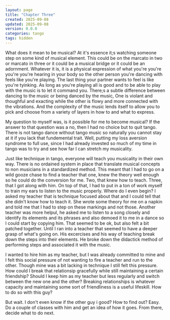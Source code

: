 ```yaml
---
layout: page
title: "Chapter Three"
created: 2025-09-08
updated: 2025-09-08
version: 0.0.0
categories: tango
tags: hidden
---
```


What does it mean to be musical? At it's essence it;s watching someone step on some kind of musical element. This could be on the marcato in two or marcato in three or it could be a musical bridge or it could be an adornment. Whatever it is, it is a physical expression of what you're you're you're you're hearing in your body so the other person you're dancing with feels like you're playing. The last thing your partner wants to feel is like you're tyinking. As long as you're playing all is good and to be able to play with the music is to let it command you. There;s a subtle difference between dancing to the music or being danced by the music, One is violant and thoughful and exacting while the other is flowy and more connected with the vibrations. And the complexity of the music lends itself to allow you to pick and choose from a variety of layers in how to and what to express.

My question to myself was, is it possible for me to become musical? If the answer to that question was a no, then I had no choice but to quit tango. There is not tango dance without tango music so naturally you cannot stay at it if you lack that fundemental trait. Well, putting my loss aversion syndrome to full use, since I had already invested so much of my time in tango was to try and see how far I can stretch my musicality.

Just like technique in tango, everyone will teach you musicality in their own way. There is no ordained system in place that translate musical concepts to non musicians in a standardized method. This meant that I had to go on a wild gooze chase to find a teacher that one, knew the theory well enough so he could do the conversion for me. Two, that knew how to teach. Three, that I got along with him. On top of that, I had to put in a ton of work myself to train my ears to listen to the music properly. Where do I even begin? I asked my teacher that is technique focused about that and I could tell that she didn't know how to teach it. She wrote some theory for me on a napkin and told me that I had to step on these markings and not those. Another teacher was more helpul, he asked me to listen to a song closely and identify its elements and its phrases and also demoed it to me in a dance so I could start by copying him. That seemed to be ok, but also felt a bit patched together. Until I ran into a teacher that seemed to have a deeper grasp of what's going on. His excercises and his way of teaching break down the steps into their elements. He broke down the didactick method of performing steps and associated it with the music.

I wanted to hire him as my teacher, but I was already committed to mine and I felt this social pressure of not wanting to fire a teacher and run to the other. Though mine was a bit lacking in technique I still felt this pressure. How could I break that relationsip gracefully while still maintaining a certain friendship? Should I keep him as my teacher but less regularly and switch between the new one and the other? Breaking relationships is whatever capacity and maintaining some sort of friendliness is a useful lifeskill. How to do so with this guy?

But wait. I don't even know if the other guy i good? How to find out? Easy. Do a couple of classes with him and get an idea of how it goes. From there, decide what to do next.
